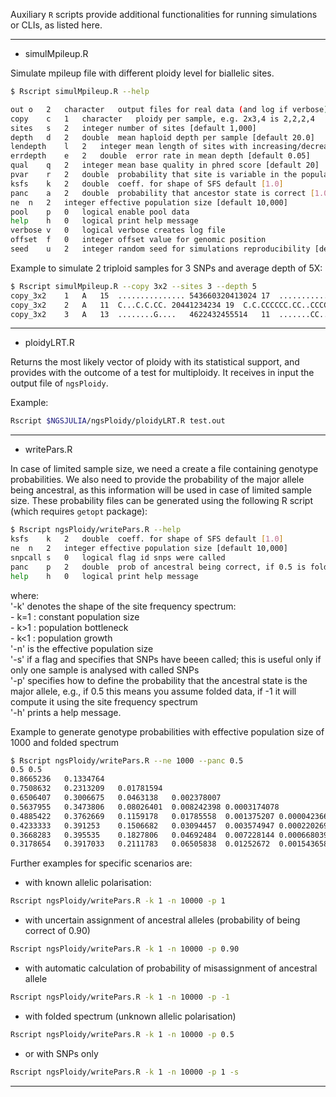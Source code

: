 
Auxiliary `R` scripts provide additional functionalities for running simulations or CLIs, as listed here.

----------------------------------------------------------------------------------

- simulMpileup.R

Simulate mpileup file with different ploidy level for biallelic sites.

```bash
$ Rscript simulMpileup.R --help

out	o	2	character	output files for real data (and log if verbose), (mpileup is in stdout)
copy	c	1	character	ploidy per sample, e.g. 2x3,4 is 2,2,2,4
sites	s	2	integer	number of sites [default 1,000]
depth	d	2	double	mean haploid depth per sample [default 20.0]
lendepth	l	2	integer	mean length of sites with increasing/decreasing depth [default 0, disabled]
errdepth	e	2	double	error rate in mean depth [default 0.05]
qual	q	2	integer	mean base quality in phred score [default 20]
pvar	r	2	double	probability that site is variable in the population [1.0]
ksfs	k	2	double	coeff. for shape of SFS default [1.0]
panc	a	2	double	probability that ancestor state is correct [1.0]
ne	n	2	integer	effective population size [default 10,000]
pool	p	0	logical	enable pool data
help	h	0	logical	print help message
verbose	v	0	logical	verbose creates log file
offset	f	0	integer	offset value for genomic position
seed	u	2	integer	random seed for simulations reproducibility [default 180218]
```

Example to simulate 2 triploid samples for 3 SNPs and average depth of 5X:
```bash
$ Rscript simulMpileup.R --copy 3x2 --sites 3 --depth 5
copy_3x2	1	A	15	...............	543660320413024	17	.................	25234321684322154
copy_3x2	2	A	11	C...C.C.CC.	20441234234	19	C.C.CCCCCC.CC..CCCC	3262424423354344545
copy_3x2	3	A	13	........G....	4622432455514	11	.......CC..	42234625112
```

---------------------------------------------------------------------------------------

- ploidyLRT.R

Returns the most likely vector of ploidy with its statistical support, and provides with the outcome of a test for multiploidy. It receives in input the output file of `ngsPloidy`.

Example:
```bash
Rscript $NGSJULIA/ngsPloidy/ploidyLRT.R test.out
```


----------------------------------------------------------------------------------------

- writePars.R

In case of limited sample size, we need a create a file containing genotype probabilities.
We also need to provide the probability of the major allele being ancestral, as this information will be used in case of limited sample size.
These probability files can be generated using the following R script (which requires `getopt` package):

```bash
$ Rscript ngsPloidy/writePars.R --help
ksfs	k	2	double	coeff. for shape of SFS default [1.0]
ne	n	2	integer	effective population size [default 10,000]
snpcall	s	0	logical	flag id snps were called
panc	p	2	double	prob of ancestral being correct, if 0.5 is folded [default], if<0 compute
help	h	0	logical	print help message
```

where:  
'-k' denotes the shape of the site frequency spectrum:  
        - k=1 : constant population size  
        - k>1 : population bottleneck  
        - k<1 : population growth  
'-n' is the effective population size  
'-s' if a flag and specifies that SNPs have beeen called; this is useful only if only one sample is analysed with called SNPs  
'-p' specifies how to define the probability that the ancestral state is the major allele, e.g., if 0.5 this means you assume folded data, if -1 it will compute it using the site frequency spectrum  
'-h' prints a help message.

Example to generate genotype probabilities with effective population size of 1000 and folded spectrum
```bash
$ Rscript ngsPloidy/writePars.R --ne 1000 --panc 0.5
0.5	0.5
0.8665236	0.1334764
0.7508632	0.2313209	0.01781594
0.6506407	0.3006675	0.0463138	0.002378007
0.5637955	0.3473806	0.08026401	0.008242398	0.0003174078
0.4885422	0.3762669	0.1159178	0.01785558	0.001375207	0.00004236644
0.4233333	0.391253	0.1506682	0.03094457	0.003574947	0.0002202691	0.000005654918
0.3668283	0.395535	0.1827806	0.04692484	0.007228144	0.0006680394	0.00003430084	0.0000007547979
0.3178654	0.3917033	0.2111783	0.06505838	0.01252672	0.001543658	0.00011889	0.000005232402	0.0000001007477
```

Further examples for specific scenarios are:
* with known allelic polarisation:
```bash
Rscript ngsPloidy/writePars.R -k 1 -n 10000 -p 1
```
* with uncertain assignment of ancestral alleles (probability of being correct of 0.90)
```bash
Rscript ngsPloidy/writePars.R -k 1 -n 10000 -p 0.90
```
* with automatic calculation of probability of misassignment of ancestral allele
```bash
Rscript ngsPloidy/writePars.R -k 1 -n 10000 -p -1
```
* with folded spectrum (unknown allelic polarisation)
```bash
Rscript ngsPloidy/writePars.R -k 1 -n 10000 -p 0.5
```
* or with SNPs only
```bash
Rscript ngsPloidy/writePars.R -k 1 -n 10000 -p 1 -s
```

-------------------------------------------------------------------------------------------------



